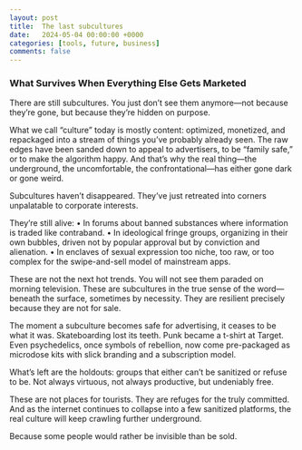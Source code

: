 ```yaml
---
layout: post
title:  The last subcultures
date:   2024-05-04 00:00:00 +0000
categories: [tools, future, business]
comments: false
---
```


### What Survives When Everything Else Gets Marketed
There are still subcultures.
You just don’t see them anymore—not because they’re gone, but because they’re hidden on purpose.

What we call “culture” today is mostly content: optimized, monetized, and repackaged into a stream of things you’ve probably already seen. The raw edges have been sanded down to appeal to advertisers, to be “family safe,” or to make the algorithm happy. And that’s why the real thing—the underground, the uncomfortable, the confrontational—has either gone dark or gone weird.

Subcultures haven’t disappeared. They’ve just retreated into corners unpalatable to corporate interests.

They’re still alive:
	•	In forums about banned substances where information is traded like contraband.
	•	In ideological fringe groups, organizing in their own bubbles, driven not by popular approval but by conviction and alienation.
	•	In enclaves of sexual expression too niche, too raw, or too complex for the swipe-and-sell model of mainstream apps.

These are not the next hot trends. You will not see them paraded on morning television. These are subcultures in the true sense of the word—beneath the surface, sometimes by necessity. They are resilient precisely because they are not for sale.

The moment a subculture becomes safe for advertising, it ceases to be what it was. Skateboarding lost its teeth. Punk became a t-shirt at Target. Even psychedelics, once symbols of rebellion, now come pre-packaged as microdose kits with slick branding and a subscription model.

What’s left are the holdouts: groups that either can’t be sanitized or refuse to be. Not always virtuous, not always productive, but undeniably free.

These are not places for tourists. They are refuges for the truly committed. And as the internet continues to collapse into a few sanitized platforms, the real culture will keep crawling further underground.

Because some people would rather be invisible than be sold.